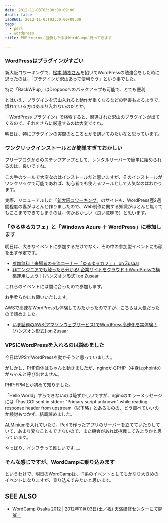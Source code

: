 ```yaml
---
date: 2012-11-03T03:30:00+09:00
draft: false
iso8601: 2012-11-03T03:30:00+09:00
tags:
  - perl
  - wordpress
title: PHP＋nginxに挫折したままWordCampに行ってきます

---
```


<h3>WordPressはプラグインがすごい</h3> <p>新大阪コワーキングで、<a href="https://www.facebook.com/inakafree">松本 博樹さん</a>を招いてWordPressの勉強会をした時に思ったのは、「プラグインが沢山あって便利そう」という事でした。</p> <p>特に「BackWPup」はDropboxへのバックアップも可能で、とても便利</p> <p>とはいえ、プラグインを沢山入れると動作が重くなるなどの弊害もあるようで、慣れている方はあまり入れないのだとか。</p> <p>「WordPress プラグイン」で検索すると、厳選された沢山のプラグインが出てくるので、それをさらに厳選するのは大変ですね。</p> <p>明日は、特にプラグインの実際のところとかを訊いてみたいなと思っています。</p> <h3>ワンクリックインストールとか簡単すぎておかしい</h3> <p>フリーブログからのステップアップとして、レンタルサーバーで簡単に始められるのは、良いですね。</p> <p>この手のツールで大変なのはインストールだと思いますが、そのインストールがワンクリックで可能であれば、初心者でも使えるツールとして人気なのはわかります。</p> <p>実際、リニューアルした「<a href="http://ww38.shin-osaka.in/">新大阪コワーキング</a>」のサイトも、WordPress歴2週間程度の妻がほとんど作りましたので、Web制作に関する知識がほとんど無くてもここまでできてしまうのは、何かおかしい（良い意味で）と思います。</p> <h3>「ゆるゆるカフェ」と「Windows Azure ＋ WordPress」に参加します</h3> <p>明日は、大きなイベントに参加するだけでなく、その中の参加型イベントにも顔を出す予定です。</p> <ul><li><a href="http://www.zusaar.com/event/427004">参加無料！来場者の交流コーナー「ゆるゆるカフェ」 on Zusaar</a></li><li><a href="http://www.zusaar.com/event/428014">非エンジニアでも触ったら分かる! 企業サイトをクラウド＋WordPressで構築運用しよう！[ハンズオン形式] on Zusaar</a></li></ul><p>これらのイベントには間に合ったので参加します。</p> <p>お手柔らかにお願いいたします。</p> <p>AWSで高速なWordPressも体験してみたかったのですが、こちらは人気だったので諦めました。</p> <ul><li><a href="http://www.zusaar.com/event/428010">いま話題のAWS(アマゾンウェブサービス)でWordPress高速化を実体験！[ハンズオン形式] on Zusaar</a></li></ul><h3>VPSにWordPressを入れるのは諦めました</h3> <p>今日はVPSでWordPressを動かそうと思っていました。</p> <p>がしかし、PHP自体はちゃんと動きましたが、nginxからPHP（中身はphpinfo）がちゃんと呼び出せません。</p> <p>PHP-FPMとか初めて知りました。</p> <p>「Hello World」すらできないのは恥ずかしいですが、nginxのエラーメッセージには「FastCGI sent in stderr: "Primary script unknown" while reading response header from upstream（以下略」とあるものの、どう調べていいのか検討もつかず、結局諦めました。</p> <p><a href="http://alminium.github.io/alminium/">ALMinium</a>を入れていたり、Perlで作ったアプリのサーバーを立てていたりしていて、あまり変なこともできないので、また機会があれば挑戦してみようかと思っています。</p> <p>やっぱり、インフラって難しいです…。</p> <h3>そんな感じですが、WordCampに乗り込みます</h3> <p>というわけで、明日のWordCampは、IT系のイベントとしてもかなり大きめのイベントになりますが、乗り込んでみたいと思います。</p> <h2>SEE ALSO</h2> <ul><li><a href="http://2012.osaka.wordcamp.org/">WordCamp Osaka 2012 | 2012年11月03日(土／祝) 天満研修センターにて開催！</a></li></ul>    	
